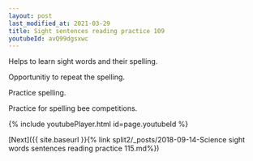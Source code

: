 ```yaml
---
layout: post
last_modified_at: 2021-03-29
title: Sight sentences reading practice 109
youtubeId: avQ99dgsxwc
---
```

 
 
Helps to learn sight words and their spelling.

Opportunitiy to repeat the spelling. 

Practice spelling. 
 
Practice for spelling bee competitions. 
 
{% include youtubePlayer.html id=page.youtubeId %}
 
 

[Next]({{ site.baseurl }}{% link  split2/_posts/2018-09-14-Science sight words sentences reading practice 115.md%})
 
